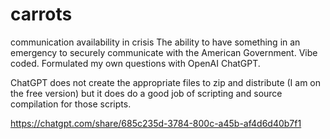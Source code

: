 # carrots
communication availability in crisis
The ability to have something in an emergency to securely communicate with the American Government. Vibe coded. Formulated my own questions with OpenAI ChatGPT.


ChatGPT does not create the appropriate files to zip and distribute (I am on the free version) but it does do a good job of scripting and source compilation for those scripts. 

https://chatgpt.com/share/685c235d-3784-800c-a45b-af4d6d40b7f1

